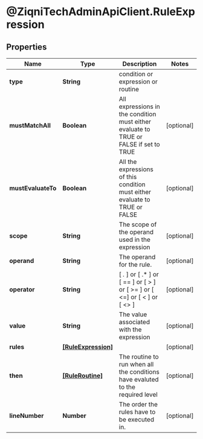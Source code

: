 # @ZiqniTechAdminApiClient.RuleExpression

## Properties

Name | Type | Description | Notes
------------ | ------------- | ------------- | -------------
**type** | **String** | condition or expression or routine | 
**mustMatchAll** | **Boolean** | All expressions in the condition must either evaluate to TRUE or FALSE if set to TRUE | [optional] 
**mustEvaluateTo** | **Boolean** | All the expressions of this condition must either evaluate to TRUE or FALSE | [optional] 
**scope** | **String** | The scope of the operand used in the expression | [optional] 
**operand** | **String** | The operand for the rule. | [optional] 
**operator** | **String** | [ *.* ] or [ .* ] or [ &#x3D;&#x3D; ] or [ &gt; ] or [ &gt;&#x3D; ] or [ &lt;&#x3D;]  or [ &lt; ] or [ &lt;&gt; ] | [optional] 
**value** | **String** | The value associated with the expression | [optional] 
**rules** | [**[RuleExpression]**](RuleExpression.md) |  | [optional] 
**then** | [**[RuleRoutine]**](RuleRoutine.md) | The routine to run when all the conditions have evaluted to the required level | [optional] 
**lineNumber** | **Number** | The order the rules have to be executed in. | [optional] 


